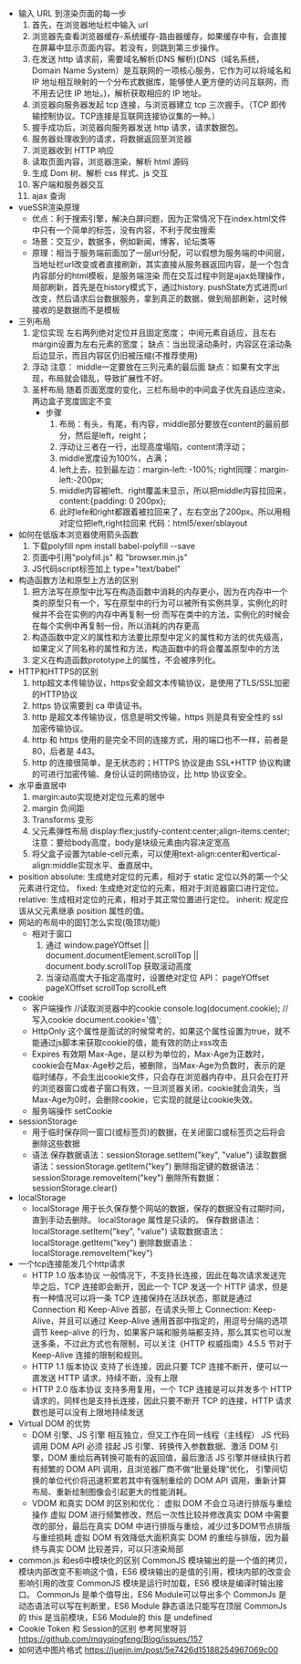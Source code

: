 - 输入 URL 到渲染页面的每一步
  1. 首先，在浏览器地址栏中输入 url
  2. 浏览器先查看浏览器缓存-系统缓存-路由器缓存，如果缓存中有，会直接在屏幕中显示页面内容。若没有，则跳到第三步操作。
  3. 在发送 http 请求前，需要域名解析(DNS 解析)(DNS（域名系统，Domain Name System）是互联网的一项核心服务，它作为可以将域名和 IP 地址相互映射的一个分布式数据库，能够使人更方便的访问互联网，而不用去记住 IP 地址。)，解析获取相应的 IP 地址。
  4. 浏览器向服务器发起 tcp 连接，与浏览器建立 tcp 三次握手。（TCP 即传输控制协议。TCP连接是互联网连接协议集的一种。）
  5. 握手成功后，浏览器向服务器发送 http 请求，请求数据包。
  6. 服务器处理收到的请求，将数据返回至浏览器
  7. 浏览器收到 HTTP 响应
  8. 读取页面内容，浏览器渲染，解析 html 源码
  9. 生成 Dom 树、解析 css 样式、js 交互
  10. 客户端和服务器交互
  11. ajax 查询
- vueSSR渲染原理
    - 优点：利于搜索引擎，解决白屏问题，因为正常情况下在index.html文件中只有一个简单的标签，没有内容，不利于爬虫搜索
    - 场景：交互少，数据多，例如新闻，博客，论坛类等
    - 原理：相当于服务端前面加了一层url分配，可以假想为服务端的中间层，
    当地址栏url改变或者直接刷新，其实直接从服务器返回内容，是一个包含内容部分的html模板，是服务端渲染
    而在交互过程中则是ajax处理操作，局部刷新，首先是在history模式下，通过history. pushState方式进而url改变，然后请求后台数据服务，拿到真正的数据，做到局部刷新，这时候接收的是数据而不是模板
- 三列布局  
    1. 定位实现
        左右两列绝对定位并且固定宽度；
        中间元素自适应，且左右margin设置为左右元素的宽度；
        缺点：当出现滚动条时，内容区在滚动条后边显示，而且内容区仍旧被压缩(不推荐使用)
    2. 浮动
        注意： middle一定要放在三列元素的最后面
        缺点：如果有文字出现，布局就会错乱，导致扩展性不好。
    3. 圣杯布局
        随着页面宽度的变化，三栏布局中的中间盒子优先自适应渲染，两边盒子宽度固定不变
        - 步骤
            1. 布局：有头，有尾，有内容，middle部分要放在content的最前部分，然后是left，reight；
            2. 浮动让三者在一行，出现高度塌陷，content清浮动；
            3. middle宽度设为100%，占满；
            4. left上去，拉到最左边：margin-left: -100%; right同理：margin-left:-200px;
            5. middle内容被left、right覆盖未显示，所以把middle内容拉回来，content:{padding: 0 200px};
            6. 此时lefe和right都跟着被拉回来了，左右空出了200px。所以用相对定位把left,right拉回来
        代码：html5/exer/sblayout
- 如何在低版本浏览器使用箭头函数
    1. 下载polyfill
        npm install babel-polyfill --save
    2. 页面中引用"polyfill.js" 和 "browser.min.js"
    3. JS代码script标签加上 type="text/babel"
        <script type="text/babel"></script>
- 构造函数方法和原型上方法的区别
    1. 把方法写在原型中比写在构造函数中消耗的内存更小，因为在内存中一个类的原型只有一个，写在原型中的行为可以被所有实例共享，实例化的时候并不会在实例的内存中再复制一份
    而写在类中的方法，实例化的时候会在每个实例中再复制一份，所以消耗的内存更高
    2. 构造函数中定义的属性和方法要比原型中定义的属性和方法的优先级高，如果定义了同名称的属性和方法，构造函数中的将会覆盖原型中的方法
    3. 定义在构造函数prototype上的属性，不会被序列化。
- HTTP和HTTPS的区别
    1. http超文本传输协议，https安全超文本传输协议，是使用了TLS/SSL加密的HTTP协议
    2. https 协议需要到 ca 申请证书。
    3. http 是超文本传输协议，信息是明文传输，https 则是具有安全性的 ssl 加密传输协议。
    4. http 和 https 使用的是完全不同的连接方式，用的端口也不一样，前者是 80，后者是 443。
    5. http 的连接很简单，是无状态的；HTTPS 协议是由 SSL+HTTP 协议构建的可进行加密传输、身份认证的网络协议，比 http 协议安全。
- 水平垂直居中
    1. margin:auto实现绝对定位元素的居中
    2. margin 负间距
    3. Transforms 变形
    4. 父元素弹性布局 display:flex;justify-content:center;align-items:center;
        注意：要给body高度，body是块级元素由内容决定宽高
    5. 将父盒子设置为table-cell元素，可以使用text-align:center和vertical-align:middle实现水平、垂直居中。
- position
    absolute: 生成绝对定位的元素，相对于 static 定位以外的第一个父元素进行定位。
    fixed: 生成绝对定位的元素，相对于浏览器窗口进行定位。
    relative: 生成相对定位的元素，相对于其正常位置进行定位。
    inherit: 规定应该从父元素继承 position 属性的值。
- 网站的布局中的固钉怎么实现(吸顶功能)
    - 相对于窗口
        1. 通过 window.pageYOffset || document.documentElement.scrollTop || document.body.scrollTop 获取滚动高度
        2. 当滚动高度大于指定高度时，设置绝对定位
        API： pageYOffset pageXOffset scrollTop scrollLeft 
- cookie
    - 客户端操作
        //读取浏览器中的cookie
        console.log(document.cookie);
        //写入cookie
        document.cookie='值';
    - HttpOnly
        这个属性是面试的时候常考的，如果这个属性设置为true，就不能通过js脚本来获取cookie的值，能有效的防止xss攻击
    - Expires 有效期
        Max-Age，是以秒为单位的，Max-Age为正数时，cookie会在Max-Age秒之后，被删除，当Max-Age为负数时，表示的是临时储存，不会生出cookie文件，只会存在浏览器内存中，且只会在打开的浏览器窗口或者子窗口有效，一旦浏览器关闭，cookie就会消失，当Max-Age为0时，会删除cookie，它实现的就是让cookie失效。
    - 服务端操作
        setCookie
- sessionStorage
    - 用于临时保存同一窗口(或标签页)的数据，在关闭窗口或标签页之后将会删除这些数据
    - 语法
        保存数据语法：sessionStorage.setItem("key", "value")
        读取数据语法：sessionStorage.getItem("key")
        删除指定键的数据语法：sessionStorage.removeItem("key")
        删除所有数据：sessionStorage.clear()
- localStorage
    - localStorage 用于长久保存整个网站的数据，保存的数据没有过期时间，直到手动去删除。
    localStorage 属性是只读的。
    保存数据语法：localStorage.setItem("key", "value")
    读取数据语法：localStorage.getItem("key")
    删除数据语法：localStorage.removeItem("key")
- 一个tcp连接能发几个http请求
    - HTTP 1.0 版本协议
        一般情况下，不支持长连接，因此在每次请求发送完毕之后，TCP 连接即会断开，因此一个 TCP 发送一个 HTTP 请求，但是有一种情况可以将一条 TCP 连接保持在活跃状态，那就是通过 Connection 和 Keep-Alive 首部，在请求头带上 Connection: Keep-Alive，并且可以通过 Keep-Alive 通用首部中指定的，用逗号分隔的选项调节 keep-alive 的行为，如果客户端和服务端都支持，那么其实也可以发送多条，不过此方式也有限制，可以关注《HTTP 权威指南》4.5.5 节对于 Keep-Alive 连接的限制和规则。
    - HTTP 1.1 版本协议
        支持了长连接，因此只要 TCP 连接不断开，便可以一直发送 HTTP 请求，持续不断，没有上限
    - HTTP 2.0 版本协议
        支持多用复用，一个 TCP 连接是可以并发多个 HTTP 请求的，同样也是支持长连接，因此只要不断开 TCP 的连接，HTTP 请求数也是可以没有上限地持续发送
- Virtual DOM 的优势
    - DOM 引擎、JS 引擎 相互独立，但又工作在同一线程（主线程）
        JS 代码调用 DOM API 必须 挂起 JS 引擎、转换传入参数数据、激活 DOM 引擎，DOM 重绘后再转换可能有的返回值，最后激活 JS 引擎并继续执行若有频繁的 DOM API 调用，且浏览器厂商不做“批量处理”优化，
        引擎间切换的单位代价将迅速积累若其中有强制重绘的 DOM API 调用，重新计算布局、重新绘制图像会引起更大的性能消耗。
    - VDOM 和真实 DOM 的区别和优化：
        虚拟 DOM 不会立马进行排版与重绘操作
        虚拟 DOM 进行频繁修改，然后一次性比较并修改真实 DOM 中需要改的部分，最后在真实 DOM 中进行排版与重绘，减少过多DOM节点排版与重绘损耗
        虚拟 DOM 有效降低大面积真实 DOM 的重绘与排版，因为最终与真实 DOM 比较差异，可以只渲染局部
- common.js 和es6中模块化的区别
    CommonJS 模块输出的是一个值的拷贝，模块内部改变不影响这个值，ES6 模块输出的是值的引用，模块内部的改变会影响引用的改变
    CommonJS 模块是运行时加载，ES6 模块是编译时输出接口。
    CommonJs 是单个值导出，ES6 Module可以导出多个
    CommonJs 是动态语法可以写在判断里，ES6 Module 静态语法只能写在顶层
    CommonJs 的 this 是当前模块，ES6 Module的 this 是 undefined
- Cookie Token 和 Session的区别
    参考阿里呀羽 https://github.com/mqyqingfeng/Blog/issues/157
- 如何选中图片格式
    https://juejin.im/post/5e7426d15188254967069c00

